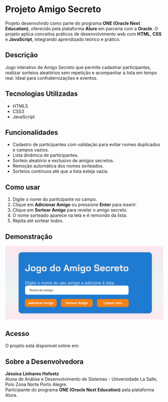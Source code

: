 # Projeto Amigo Secreto


Projeto desenvolvido como parte do programa **ONE (Oracle Next Education)**, oferecido pela plataforma **Alura** em parceria com a **Oracle**. O projeto aplica conceitos práticos de desenvolvimento web com **HTML**, **CSS** e **JavaScript**, integrando aprendizado teórico e prático.

## Descrição

Jogo interativo de Amigo Secreto que permite cadastrar participantes, realizar sorteios aleatórios sem repetição e acompanhar a lista em tempo real. Ideal para confraternizações e eventos.

## Tecnologias Utilizadas

- HTML5
- CSS3
- JavaScript

## Funcionalidades

- Cadastro de participantes com validação para evitar nomes duplicados e campos vazios.
- Lista dinâmica de participantes.
- Sorteio aleatório e exclusivo de amigos secretos.
- Remoção automática dos nomes sorteados.
- Sorteios contínuos até que a lista esteja vazia.

## Como usar

1. Digite o nome do participante no campo.
2. Clique em **Adicionar Amigo** ou pressione **Enter** para inserir.
3. Clique em **Sortear Amigo** para revelar o amigo secreto.
4. O nome sorteado aparece na tela e é removido da lista.
5. Repita até sortear todos.

## Demonstração

![Screenshot do jogo](./jogo.png)  

## Acesso

O projeto está disponível online em:  


## Sobre a Desenvolvedora

**Jéssica Linhares Hofsetz**  
Aluna de Análise e Desenvolvimento de Sistemas - Universidade La Salle, Polo Zona Norte Porto Alegre.  
Participante do programa **ONE (Oracle Next Education)** pela plataforma Alura.

